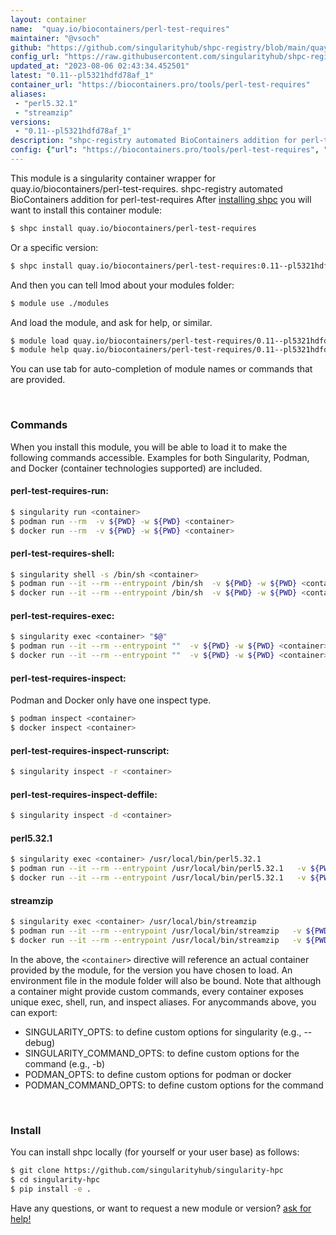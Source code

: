 ```yaml
---
layout: container
name:  "quay.io/biocontainers/perl-test-requires"
maintainer: "@vsoch"
github: "https://github.com/singularityhub/shpc-registry/blob/main/quay.io/biocontainers/perl-test-requires/container.yaml"
config_url: "https://raw.githubusercontent.com/singularityhub/shpc-registry/main/quay.io/biocontainers/perl-test-requires/container.yaml"
updated_at: "2023-08-06 02:43:34.452501"
latest: "0.11--pl5321hdfd78af_1"
container_url: "https://biocontainers.pro/tools/perl-test-requires"
aliases:
 - "perl5.32.1"
 - "streamzip"
versions:
 - "0.11--pl5321hdfd78af_1"
description: "shpc-registry automated BioContainers addition for perl-test-requires"
config: {"url": "https://biocontainers.pro/tools/perl-test-requires", "maintainer": "@vsoch", "description": "shpc-registry automated BioContainers addition for perl-test-requires", "latest": {"0.11--pl5321hdfd78af_1": "sha256:687adf24a73c74a45577a820b6772fd2ad28a760dbff5b37840a3e1ee71b7666"}, "tags": {"0.11--pl5321hdfd78af_1": "sha256:687adf24a73c74a45577a820b6772fd2ad28a760dbff5b37840a3e1ee71b7666"}, "docker": "quay.io/biocontainers/perl-test-requires", "aliases": {"perl5.32.1": "/usr/local/bin/perl5.32.1", "streamzip": "/usr/local/bin/streamzip"}}
---
```


This module is a singularity container wrapper for quay.io/biocontainers/perl-test-requires.
shpc-registry automated BioContainers addition for perl-test-requires
After [installing shpc](#install) you will want to install this container module:


```bash
$ shpc install quay.io/biocontainers/perl-test-requires
```

Or a specific version:

```bash
$ shpc install quay.io/biocontainers/perl-test-requires:0.11--pl5321hdfd78af_1
```

And then you can tell lmod about your modules folder:

```bash
$ module use ./modules
```

And load the module, and ask for help, or similar.

```bash
$ module load quay.io/biocontainers/perl-test-requires/0.11--pl5321hdfd78af_1
$ module help quay.io/biocontainers/perl-test-requires/0.11--pl5321hdfd78af_1
```

You can use tab for auto-completion of module names or commands that are provided.

<br>

### Commands

When you install this module, you will be able to load it to make the following commands accessible.
Examples for both Singularity, Podman, and Docker (container technologies supported) are included.

#### perl-test-requires-run:

```bash
$ singularity run <container>
$ podman run --rm  -v ${PWD} -w ${PWD} <container>
$ docker run --rm  -v ${PWD} -w ${PWD} <container>
```

#### perl-test-requires-shell:

```bash
$ singularity shell -s /bin/sh <container>
$ podman run --it --rm --entrypoint /bin/sh  -v ${PWD} -w ${PWD} <container>
$ docker run --it --rm --entrypoint /bin/sh  -v ${PWD} -w ${PWD} <container>
```

#### perl-test-requires-exec:

```bash
$ singularity exec <container> "$@"
$ podman run --it --rm --entrypoint ""  -v ${PWD} -w ${PWD} <container> "$@"
$ docker run --it --rm --entrypoint ""  -v ${PWD} -w ${PWD} <container> "$@"
```

#### perl-test-requires-inspect:

Podman and Docker only have one inspect type.

```bash
$ podman inspect <container>
$ docker inspect <container>
```

#### perl-test-requires-inspect-runscript:

```bash
$ singularity inspect -r <container>
```

#### perl-test-requires-inspect-deffile:

```bash
$ singularity inspect -d <container>
```


#### perl5.32.1

```bash
$ singularity exec <container> /usr/local/bin/perl5.32.1
$ podman run --it --rm --entrypoint /usr/local/bin/perl5.32.1   -v ${PWD} -w ${PWD} <container> -c " $@"
$ docker run --it --rm --entrypoint /usr/local/bin/perl5.32.1   -v ${PWD} -w ${PWD} <container> -c " $@"
```


#### streamzip

```bash
$ singularity exec <container> /usr/local/bin/streamzip
$ podman run --it --rm --entrypoint /usr/local/bin/streamzip   -v ${PWD} -w ${PWD} <container> -c " $@"
$ docker run --it --rm --entrypoint /usr/local/bin/streamzip   -v ${PWD} -w ${PWD} <container> -c " $@"
```



In the above, the `<container>` directive will reference an actual container provided
by the module, for the version you have chosen to load. An environment file in the
module folder will also be bound. Note that although a container
might provide custom commands, every container exposes unique exec, shell, run, and
inspect aliases. For anycommands above, you can export:

 - SINGULARITY_OPTS: to define custom options for singularity (e.g., --debug)
 - SINGULARITY_COMMAND_OPTS: to define custom options for the command (e.g., -b)
 - PODMAN_OPTS: to define custom options for podman or docker
 - PODMAN_COMMAND_OPTS: to define custom options for the command

<br>

### Install

You can install shpc locally (for yourself or your user base) as follows:

```bash
$ git clone https://github.com/singularityhub/singularity-hpc
$ cd singularity-hpc
$ pip install -e .
```

Have any questions, or want to request a new module or version? [ask for help!](https://github.com/singularityhub/singularity-hpc/issues)